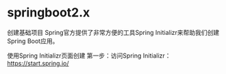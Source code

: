 # springboot2.x
创建基础项目
Spring官方提供了非常方便的工具Spring Initializr来帮助我们创建Spring Boot应用。

使用Spring Initializr页面创建
第一步：访问Spring Initializr：https://start.spring.io/
